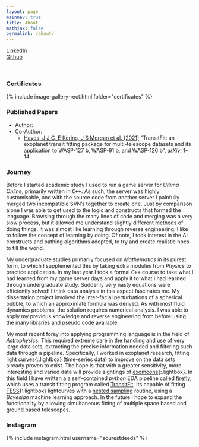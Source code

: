 ```yaml
---
layout: page
mainnav: true
title: About
mathjax: false
permalink: /about/
---
```


<div id="adobe-dc-view" style="width: 100%;"></div>
<script src="https://documentcloud.adobe.com/view-sdk/main.js"></script>
<script type="text/javascript">
	document.addEventListener("adobe_dc_view_sdk.ready", function(){ 
		var adobeDCView = new AdobeDC.View({clientId: "75c0126e67ed437d8268ece13f6e2b7f", divId: "adobe-dc-view"});
		adobeDCView.previewFile({
			content:{location: {url: "https://sourestdeeds.github.io/stephen-charles-cv.pdf"}},
			metaData:{fileName: "stephen-charles-cv.pdf"}
		}, {embedMode: "IN_LINE"});
	});
</script>

<link rel="stylesheet" href="https://cdnjs.cloudflare.com/ajax/libs/font-awesome/4.7.0/css/font-awesome.min.css">

<p style="align-items: center;">
		<a href="https://www.linkedin.com/in/stephen-charles-2b366020a/">
		<div class="button">
			<div class="icon">
				<i class="fa fa-linkedin"></i>
			</div>
			<span>LinkedIn</span>
		</div>
		</a>
		<a href="https://github.com/sourestdeeds/">
		<div class="button">
			<div class="icon">
				<i class="fa fa-github"></i>
			</div>
			<span>Github</span>
		</div>
		</a>
</p>

<br>

### Certificates

{% include image-gallery-rect.html folder="certificates" %}

### Published Papers

- Author:
- Co-Author:
	- [Hayes, J J C, E Kerins, J S Morgan et al. (2021)](https://arxiv.org/pdf/2103.12139.pdf) “TransitFit: an exoplanet transit fitting package
for multi-telescope datasets and its application to WASP-127 b, WASP-91 b, and WASP-126 b”, *arXiv*, 1–14.

### Journey

Before I started academic study I used to run a game server for *Ultima Online*, primarily written in <span style="font-family:monospace;">C++</span>. As such, the server was highly customisable, and with the source code from another server I painfully merged two incompatible SVN’s together to create one. Just by comparison alone I was able to get used to the logic and constructs that formed the language. Browsing through the many lines of code and merging was a very slow process, but it allowed me understand slightly different methods of doing things. It was almost like learning through reverse engineering. I like to follow the concept of learning by doing. Of note, I took interest in the AI constructs and pathing algorithms adopted, to try and create realistic npcs to fill the world.

My undergraduate studies primarily focused on *Mathematics* in its purest form, to which I supplemented this by taking extra modules from *Physics* to practice application. In my last year I took a formal <span style="font-family:monospace;">C++</span> course to take what I had learned from my game server days and apply it to what I had learned through undergraduate study. Suddenly very nasty equations were efficiently solved! I think data analysis in this aspect fascinates me. My dissertation project involved the inter-facial perturbations of a spherical bubble, to which an approximate formula was derived. As with most fluid dynamics problems, the solution requires numerical analysis. I was able to apply my previous knowledge and reverse engineering from before using the many libraries and pseudo code available.

My most recent foray into applying programming language is in the field of *Astrophysics*. This required extreme care in the handling and use of very large data sets, extracting the precise information needed and filtering such data through a pipeline. Specifically, I worked in exoplanet research, fitting [light curves](https://youtu.be/vLh9KWns9gE){:.lightbox} (time-series data) to improve on the data sets already proven to exist. The hope is that with a greater sensitivity, more interesting and varied data will provide sightings of [exomoons](https://youtu.be/3Ma1xLz1Asw){:.lightbox}. In this field I have written a a self-contained *python* EDA pipeline called [firefly](https://github.com/sourestdeeds/firefly), which uses a transit fitting program called [TransitFit](https://github.com/joshjchayes/TransitFit). Its capable of fitting [TESS](https://youtu.be/Q4KjvPIbgMI){:.lightbox} lightcurves with a [nested sampling](https://github.com/joshspeagle/dynesty) routine, using a *Bayesian* machine learning approach. In the future I hope to expand the functionality by allowing simultaneous fitting of multiple space based and ground based telescopes.

### Instagram

{% include instagram.html username="sourestdeeds" %}
